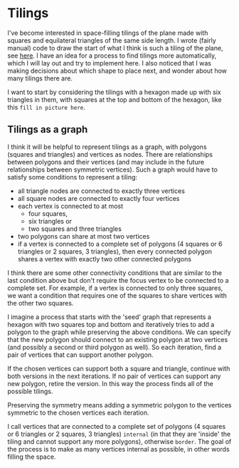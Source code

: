 # Tilings

I've become interested in space-filling tilings of the plane made with squares and equilateral triangles of the same side length. I wrote (fairly manual) code to draw the start of what I think is such a tiling of the plane, see [here](http://gautsi.github.io/post/2020/11/13/tiling.html). I have an idea for a process to find tilings more automatically, which I will lay out and try to implement here. I also noticed that I was making decisions about which shape to place next, and wonder about how many tilings there are.

I want to start by considering the tilings with a hexagon made up with six triangles in them, with squares at the top and bottom of the hexagon, like this `fill in picture here`.

## Tilings as a graph
I think it will be helpful to represent tilings as a graph, with polygons (squares and triangles) and vertices as nodes. There are relationships between polygons and their vertices (and may include in the future relationships between symmetric vertices). Such a graph would have to satisfy some conditions to represent a tiling:
- all triangle nodes are connected to exactly three vertices
- all square nodes are connected to exactly four vertices
- each vertex is connected to at most
    - four squares,
    - six triangles or
    - two squares and three triangles
- two polygons can share at most two vertices
- if a vertex is connected to a complete set of polygons (4 squares or 6 triangles or 2 squares, 3 triangles), then every connected polygon shares a vertex with exactly two other connected polygons

I think there are some other connectivity conditions that are similar to the last condition above but don't require the focus vertex to be connected to a complete set. For example, if a vertex is connected to only three squares, we want a condition that requires one of the squares to share vertices with the other two squares.

I imagine a process that starts with the 'seed' graph that represents a hexagon with two squares top and bottom and iteratively tries to add a polygon to the graph while preserving the above conditions. We can specify that the new polygon should connect to an existing polygon at two vertices (and possibly a second or third polygon as well). So each iteration, find a pair of vertices that can support another polygon.

If the chosen vertices can support both a square and triangle, continue with both versions in the next iterations. If no pair of vertices can support any new polygon, retire the version. In this way the process finds all of the possible tilings.

Preserving the symmetry means adding a symmetric polygon to the vertices symmetric to the chosen vertices each iteration.

I call vertices that are connected to a complete set of polygons (4 squares or 6 triangles or 2 squares, 3 triangles) `internal` (in that they are 'inside' the tiling and cannot support any more polygons), otherwise `border`. The goal of the process is to make as many vertices internal as possible, in other words filling the space. 